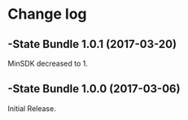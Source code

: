 # Change log

-State Bundle 1.0.1 (2017-03-20)
--------------------------------
MinSDK decreased to 1.

-State Bundle 1.0.0 (2017-03-06)
--------------------------------
Initial Release.